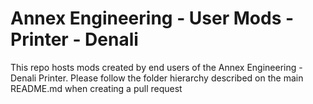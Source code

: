 # Annex Engineering - User Mods - Printer - Denali

This repo hosts mods created by end users of the Annex Engineering - Denali Printer. Please follow the folder hierarchy described on the main README.md when creating a pull request